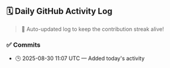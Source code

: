 ## 🗓️ Daily GitHub Activity Log

> 🤖 Auto-updated log to keep the contribution streak alive!

### ✅ Commits

- 🕒 2025-08-30 11:07 UTC — Added today's activity

